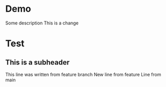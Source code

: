 # Demo

Some description 
This is a change
# Test


## This is a subheader
This line was written from feature branch
New line from feature
Line from main
